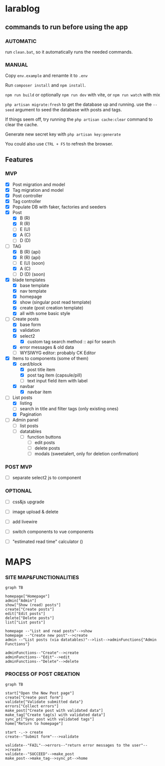 # larablog

## commands to run before using the app

### AUTOMATIC

run `clean.bat`, so it automatically runs the needed commands.

### MANUAL

Copy `env.example` and renamte it to `.env`

Run `composer install` and `npm install`.

`npm run build` or optionally `npm run dev` with vite, or `npm run watch` with mix

`php artisan migrate:fresh` to get the database up and running. use the `--seed` argument to seed the database with posts and tags.

If things seem off, try running the `php artisan cache:clear` command to clear the cache.

Generate new secret key with `php artisan key:generate`

You could also use `CTRL + F5` to refresh the browser.


## Features

### MVP

- [x] Post migration and model
- [x] Tag migration and model
- [x] Post controller
- [x] Tag controller
- [x] Populate DB with faker, factories and seeders
- [x] Post
  - [x] B (R)
  - [x] R (R)
  - [ ] E (U)
  - [x] A (C)
  - [ ] D (D)
- [ ] TAG
  - [x] B (R) (api)
  - [x] R (R) (api)
  - [ ] E (U) (soon)
  - [x] A (C) 
  - [ ] D (D) (soon)
- [x] blade templates
  - [x] base template
  - [x] nav template
  - [x] homepage
  - [x] show (singular post read template)
  - [x] create (post creation template)
  - [x] all with some basic style
- [ ] Create posts
  - [x] base form
  - [x] validation
  - [x] select2
    - [x] custom tag search method :: api for search
  - [x] error messages & old data
  - [ ] WYSIWYG editor: probably CK Editor
- [x] Items to components (some of them)
  - [x] card/block
    - [x] post title item
    - [x] post tag item (capsule/pill)
    - [ ] text input field item with label
  - [x] navbar
    - [x] navbar item
- [ ] List posts
  - [x] listing
  - [ ] search in title and filter tags (only existing ones)
  - [x] Pagination
- [ ] Admin panel
  - [ ] list posts
  - [ ] datatables
    - [ ] function buttons
      - [ ] edit posts
      - [ ] delete posts
      - [ ] modals (sweetalert, only for deletion confirmation)

### POST MVP

- [ ] separate select2 js to component

### OPTIONAL

- [ ] css&js upgrade
- [ ] image upload & delete
- [ ] add livewire
- [ ] switch components to vue components
- [ ] "estimated read time" calculator ()


# MAPS

### SITE MAP&FUNCTIONALITIES

```mermaid
graph TB

homepage["Homepage"]
admin["Admin"]
show["Show (read) posts"]
create["Create posts"]
edit["Edit posts"]
delete["Delete posts"]
list["List posts"]

homepage --"List and read posts"-->show
homepage --"Create new post"-->create
admin --"List posts (via datatables)"-->list-->adminFunctions{"Admin Functions"}

adminFunctions--"Create"-->create
adminFunctions--"Edit"-->edit
adminFunctions--"Delete"-->delete
```

### PROCESS OF POST CREATION

```mermaid
graph TB

start["Open the New Post page"]
create["Create post form"]
validate{"Validate submitted data"}
errors["Collect errors"]
make_post["Create post with validated data"]
make_tag["Create tag(s) with validated data"]
sync_pt["Sync post with validated tags"]
home["Return to homepage"]

start -.-> create
create--"Submit form"--->validate

validate--"FAIL"-->errors--"return error messages to the user"-->create
validate--"SUCCEED"-->make_post
make_post-->make_tag-->sync_pt-->home
```
